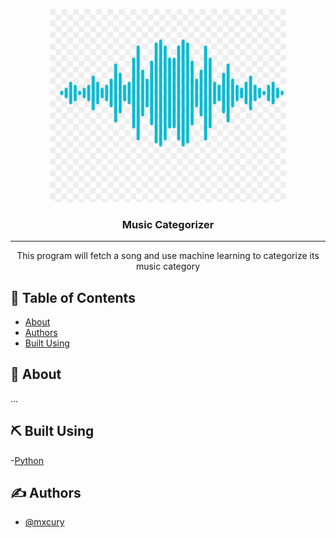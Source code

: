 <p align="center">
  <a href="" rel="noopener">
 <img height=50% width=75% src="wave.png" alt="example"></a>
</p>

<h3 align="center">Music Categorizer</h3>

---

<p align="center">This program will fetch a song and use machine learning to categorize its music category
    <br> 
</p>

## 📝 Table of Contents

- [About](#about)
- [Authors](#authors)
- [Built Using](#️built_using)

## 🧐 About <a name = "about"></a>

...

## ⛏️ Built Using <a name = "built_using"></a>

-[Python](https://python.com)

## ✍️ Authors <a name = "authors"></a>

- [@mxcury](https://github.com/mxcury) 
